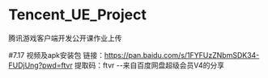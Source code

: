 # Tencent_UE_Project
 腾讯游戏客户端开发公开课作业上传

#7.17 视频及apk安装包
链接：https://pan.baidu.com/s/1FYFUzZNbmSDK34-FUDjUng?pwd=ftvr 
提取码：ftvr 
--来自百度网盘超级会员V4的分享
